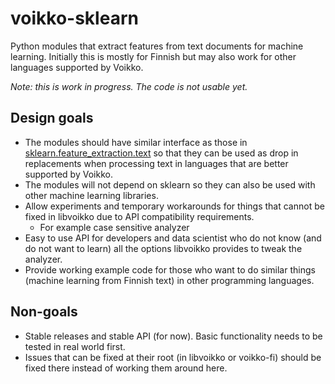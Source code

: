 # voikko-sklearn

Python modules that extract features from text documents for machine learning. Initially this is mostly for Finnish but may also
work for other languages supported by Voikko.

*Note: this is work in progress. The code is not usable yet.*

## Design goals

* The modules should have similar interface as those in
[sklearn.feature_extraction.text](https://scikit-learn.org/stable/modules/classes.html#module-sklearn.feature_extraction.text)
so that they can be used as drop in replacements when processing text in languages that are better supported by Voikko.
* The modules will not depend on sklearn so they can also be used with other machine learning libraries.
* Allow experiments and temporary workarounds for things that cannot be fixed in libvoikko due to API compatibility requirements.
  * For example case sensitive analyzer
* Easy to use API for developers and data scientist who do not know (and do not want to learn) all the options libvoikko provides
to tweak the analyzer.
* Provide working example code for those who want to do similar things (machine learning from Finnish text) in other programming languages.

## Non-goals

* Stable releases and stable API (for now). Basic functionality needs to be tested in real world first.
* Issues that can be fixed at their root (in libvoikko or voikko-fi) should be fixed there instead of working them around here.
